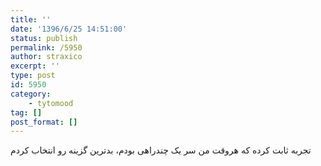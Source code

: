 ```yaml
---
title: ''
date: '1396/6/25 14:51:00'
status: publish
permalink: /5950
author: straxico
excerpt: ''
type: post
id: 5950
category:
    - tytomood
tag: []
post_format: []
---
```

‏تجربه ثابت کرده که هروقت من سر یک چندراهی بودم، بدترین گزینه رو انتخاب کردم